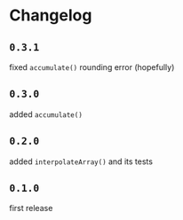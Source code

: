 # Changelog

## `0.3.1`

fixed `accumulate()` rounding error (hopefully)

## `0.3.0`

added `accumulate()`

## `0.2.0`

added `interpolateArray()` and its tests

## `0.1.0`

first release
